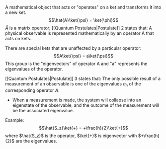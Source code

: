 A mathematical object that acts or "operates" on a ket and transforms it into a new ket.
$$\hat{A}\ket{\psi} = \ket{\phi}$$
 $\hat{A}$ is a matrix operator; [[Quantum Postulates|Postulate]] 2 states that: A physical observable is represented mathematically by an operator A that acts on kets. 

There are special kets that are unaffected by a particular operator:
$$A\ket{\psi} = a\ket{\psi}$$This group is the "eigenvectors" of operator A and "a" represents the eigenvalues of the operator.

[[Quantum Postulates|Postulate]] 3 states that: The only possible result of a measurement of an observable is one of the eigenvalues $a_n$ of the corresponding operator $A$. 
- When a measurement is made, the system will collapse into an eigenstate of the observable, and the outcome of the measurement will be the associated eigenvalue.

Example: 
$$\hat{S_z}\ket{+} = +\frac{h}{2}\ket{+}$$
where $\hat{S_z}$ is the operator, $\ket{+}$ is eigenvector with $+\frac{h}{2}$ are the eigenvalues.